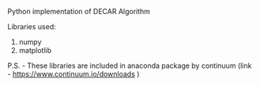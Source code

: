 Python implementation of DECAR Algorithm

Libraries used:
1. numpy
2. matplotlib

P.S. - These libraries are included in anaconda package by continuum (link - https://www.continuum.io/downloads )
